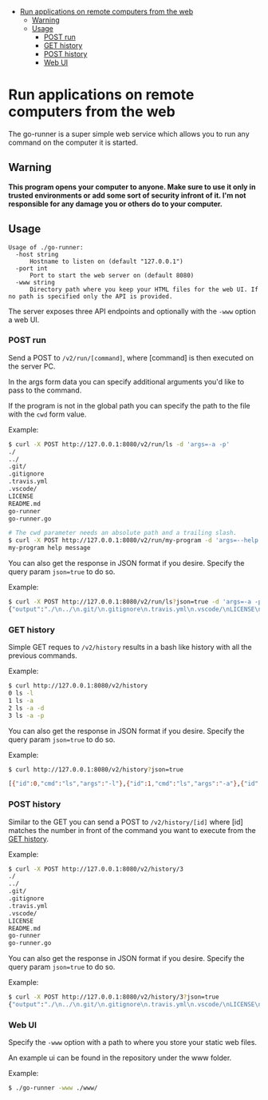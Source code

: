 - [Run applications on remote computers from the web](#run-applications-on-remote-computers-from-the-web)
  * [Warning](#warning)
  * [Usage](#usage)
    + [POST run](#post-run)
    + [GET history](#get-history)
    + [POST history](#post-history)
    + [Web UI](#web-ui)

# Run applications on remote computers from the web

The go-runner is a super simple web service which allows you to run any command on the computer it is started.

## Warning

**This program opens your computer to anyone. Make sure to use it only in trusted environments or add some sort of security infront of it. I'm not responsible for any damage you or others do to your computer.**

## Usage

```help
Usage of ./go-runner:
  -host string
      Hostname to listen on (default "127.0.0.1")
  -port int
      Port to start the web server on (default 8080)
  -www string
      Directory path where you keep your HTML files for the web UI. If no path is specified only the API is provided.
```

The server exposes three API endpoints and optionally with the `-www` option a web UI.

### POST run

Send a POST to `/v2/run/[command]`, where [command] is then executed on the server PC.

In the args form data you can specify additional arguments you'd like to pass to the command.

If the program is not in the global path you can specify the path to the file with the `cwd` form value.

Example:

```bash
$ curl -X POST http://127.0.0.1:8080/v2/run/ls -d 'args=-a -p'
./
../
.git/
.gitignore
.travis.yml
.vscode/
LICENSE
README.md
go-runner
go-runner.go

# The cwd parameter needs an absolute path and a trailing slash.
$ curl -X POST http://127.0.0.1:8080/v2/run/my-program -d 'args=--help' -d "cwd=$PWD/my-stuff/"
my-program help message
```

You can also get the response in JSON format if you desire. Specify the query param `json=true` to do so.

Example:

```bash
$ curl -X POST http://127.0.0.1:8080/v2/run/ls?json=true -d 'args=-a -p'
{"output":"./\n../\n.git/\n.gitignore\n.travis.yml\n.vscode/\nLICENSE\nREADME.md\ngo-runner\ngo-runner.go\nwww/\n"}
```

### GET history

Simple GET reques to `/v2/history` results in a bash like history with all the previous commands.

Example:

```bash
$ curl http://127.0.0.1:8080/v2/history
0 ls -l
1 ls -a
2 ls -a -d
3 ls -a -p
```

You can also get the response in JSON format if you desire. Specify the query param `json=true` to do so.

Example:

```bash
$ curl http://127.0.0.1:8080/v2/history?json=true

[{"id":0,"cmd":"ls","args":"-l"},{"id":1,"cmd":"ls","args":"-a"},{"id":2,"cmd":"ls","args":"-a -d"},{"id":3,"cmd":"ls","args":"-a -p"}]
```

### POST history

Similar to the GET you can send a POST to `/v2/history/[id]` where [id] matches the number in front of the command you want to execute from the [GET history](#get-history).

Example:

```bash
$ curl -X POST http://127.0.0.1:8080/v2/history/3
./
../
.git/
.gitignore
.travis.yml
.vscode/
LICENSE
README.md
go-runner
go-runner.go
````

You can also get the response in JSON format if you desire. Specify the query param `json=true` to do so.

Example:

```bash
$ curl -X POST http://127.0.0.1:8080/v2/history/3?json=true
{"output":"./\n../\n.git/\n.gitignore\n.travis.yml\n.vscode/\nLICENSE\nREADME.md\ngo-runner\ngo-runner.go\nwww/\n"}
```

### Web UI

Specify the `-www` option with a path to where you store your static web files.

An example ui can be found in the repository under the www folder.

Example:

```bash
$ ./go-runner -www ./www/
```
